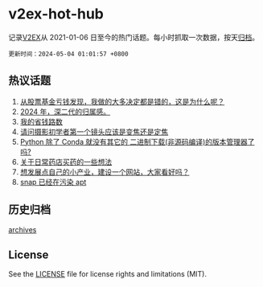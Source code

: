 # v2ex-hot-hub

 记录[V2EX](https://www.v2ex.com/)从 2021-01-06 日至今的热门话题。每小时抓取一次数据，按天[归档](archives)。

`更新时间：2024-05-04 01:01:57 +0800`

## 热议话题

1. [从股票基金亏钱发现，我做的大多决定都是错的，这是为什么呢？](https://www.v2ex.com/t/1037521)
1. [2024 年，深二代的归属感。](https://www.v2ex.com/t/1037479)
1. [我的省钱路数](https://www.v2ex.com/t/1037499)
1. [请问摄影初学者第一个镜头应该是变焦还是定焦](https://www.v2ex.com/t/1037503)
1. [Python 除了 Conda 就没有其它的 二进制下载(非源码编译)的版本管理器了吗?](https://www.v2ex.com/t/1037480)
1. [关于日常药店买药的一些想法](https://www.v2ex.com/t/1037520)
1. [想发展点自己的小产业，建设一个网站，大家看好吗？](https://www.v2ex.com/t/1037492)
1. [snap 已经在污染 apt](https://www.v2ex.com/t/1037576)

## 历史归档

[archives](archives)

## License

See the [LICENSE](LICENSE) file for license rights and limitations (MIT).
